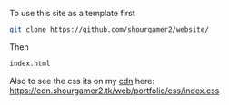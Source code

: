 To use this site as a template first
```sh
git clone https://github.com/shourgamer2/website/
```
Then 
```sh
index.html
```
Also to see the css its on my [cdn](https://cdn.shourgamer2.tk/) here: https://cdn.shourgamer2.tk/web/portfolio/css/index.css